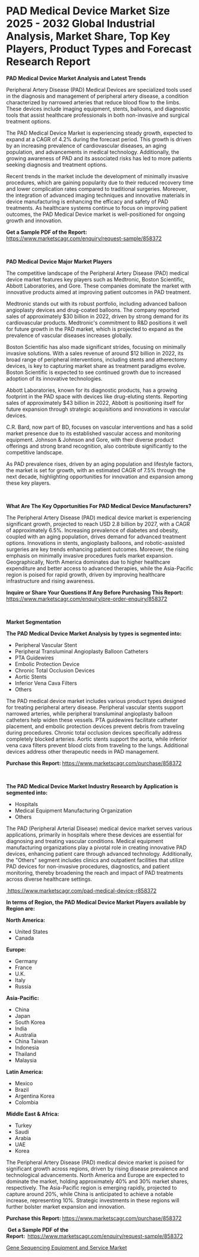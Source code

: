 <p><h1>PAD Medical Device Market Size 2025 - 2032 Global Industrial Analysis, Market Share, Top Key Players, Product Types and Forecast Research Report</h1></p><p><strong>PAD Medical Device Market Analysis and Latest Trends</strong></p>
<p><p>Peripheral Artery Disease (PAD) Medical Devices are specialized tools used in the diagnosis and management of peripheral artery disease, a condition characterized by narrowed arteries that reduce blood flow to the limbs. These devices include imaging equipment, stents, balloons, and diagnostic tools that assist healthcare professionals in both non-invasive and surgical treatment options.</p><p>The PAD Medical Device Market is experiencing steady growth, expected to expand at a CAGR of 4.2% during the forecast period. This growth is driven by an increasing prevalence of cardiovascular diseases, an aging population, and advancements in medical technology. Additionally, the growing awareness of PAD and its associated risks has led to more patients seeking diagnosis and treatment options.</p><p>Recent trends in the market include the development of minimally invasive procedures, which are gaining popularity due to their reduced recovery time and lower complication rates compared to traditional surgeries. Moreover, the integration of advanced imaging techniques and innovative materials in device manufacturing is enhancing the efficacy and safety of PAD treatments. As healthcare systems continue to focus on improving patient outcomes, the PAD Medical Device market is well-positioned for ongoing growth and innovation.</p></p>
<p><strong>Get a Sample PDF of the Report:&nbsp;</strong> <a href="https://www.marketscagr.com/enquiry/request-sample/858372?utm_campaign=2866&utm_medium=2&utm_source=Github&utm_content=ia&utm_term=03032025&utm_id=pad-medical-device">https://www.marketscagr.com/enquiry/request-sample/858372</a></p>
<p>&nbsp;</p>
<p><strong>PAD Medical Device Major Market Players</strong></p>
<p><p>The competitive landscape of the Peripheral Artery Disease (PAD) medical device market features key players such as Medtronic, Boston Scientific, Abbott Laboratories, and Gore. These companies dominate the market with innovative products aimed at improving patient outcomes in PAD treatment.</p><p>Medtronic stands out with its robust portfolio, including advanced balloon angioplasty devices and drug-coated balloons. The company reported sales of approximately $30 billion in 2022, driven by strong demand for its cardiovascular products. Medtronic's commitment to R&D positions it well for future growth in the PAD market, which is projected to expand as the prevalence of vascular diseases increases globally.</p><p>Boston Scientific has also made significant strides, focusing on minimally invasive solutions. With a sales revenue of around $12 billion in 2022, its broad range of peripheral interventions, including stents and atherectomy devices, is key to capturing market share as treatment paradigms evolve. Boston Scientific is expected to see continued growth due to increased adoption of its innovative technologies.</p><p>Abbott Laboratories, known for its diagnostic products, has a growing footprint in the PAD space with devices like drug-eluting stents. Reporting sales of approximately $43 billion in 2022, Abbott is positioning itself for future expansion through strategic acquisitions and innovations in vascular devices.</p><p>C.R. Bard, now part of BD, focuses on vascular interventions and has a solid market presence due to its established vascular access and monitoring equipment. Johnson & Johnson and Gore, with their diverse product offerings and strong brand recognition, also contribute significantly to the competitive landscape.</p><p>As PAD prevalence rises, driven by an aging population and lifestyle factors, the market is set for growth, with an estimated CAGR of 7.5% through the next decade, highlighting opportunities for innovation and expansion among these key players.</p></p>
<p>&nbsp;</p>
<p><strong>What Are The Key Opportunities For PAD Medical Device Manufacturers?</strong></p>
<p><p>The Peripheral Artery Disease (PAD) medical device market is experiencing significant growth, projected to reach USD 2.8 billion by 2027, with a CAGR of approximately 6.5%. Increasing prevalence of diabetes and obesity, coupled with an aging population, drives demand for advanced treatment options. Innovations in stents, angioplasty balloons, and robotic-assisted surgeries are key trends enhancing patient outcomes. Moreover, the rising emphasis on minimally invasive procedures fuels market expansion. Geographically, North America dominates due to higher healthcare expenditure and better access to advanced therapies, while the Asia-Pacific region is poised for rapid growth, driven by improving healthcare infrastructure and rising awareness.</p></p>
<p><strong>Inquire or Share Your Questions If Any Before Purchasing This Report:</strong> <a href="https://www.marketscagr.com/enquiry/pre-order-enquiry/858372?utm_campaign=2866&utm_medium=2&utm_source=Github&utm_content=ia&utm_term=03032025&utm_id=pad-medical-device">https://www.marketscagr.com/enquiry/pre-order-enquiry/858372</a></p>
<p>&nbsp;</p>
<p><strong>Market Segmentation</strong></p>
<p><strong>The PAD Medical Device Market Analysis by types is segmented into:</strong></p>
<p><ul><li>Peripheral Vascular Stent</li><li>Peripheral Transluminal Angioplasty Balloon Catheters</li><li>PTA Guidewires</li><li>Embolic Protection Device</li><li>Chronic Total Occlusion Devices</li><li>Aortic Stents</li><li>Inferior Vena Cava Filters</li><li>Others</li></ul></p>
<p><p>The PAD medical device market includes various product types designed for treating peripheral artery disease. Peripheral vascular stents support narrowed arteries, while peripheral transluminal angioplasty balloon catheters help widen these vessels. PTA guidewires facilitate catheter placement, and embolic protection devices prevent debris from traveling during procedures. Chronic total occlusion devices specifically address completely blocked arteries. Aortic stents support the aorta, while inferior vena cava filters prevent blood clots from traveling to the lungs. Additional devices address other therapeutic needs in PAD management.</p></p>
<p><strong>Purchase this Report:&nbsp;</strong><a href="https://www.marketscagr.com/purchase/858372?utm_campaign=2866&utm_medium=2&utm_source=Github&utm_content=ia&utm_term=03032025&utm_id=pad-medical-device">https://www.marketscagr.com/purchase/858372</a></p>
<p>&nbsp;</p>
<p><strong>The PAD Medical Device Market Industry Research by Application is segmented into:</strong></p>
<p><ul><li>Hospitals</li><li>Medical Equipment Manufacturing Organization</li><li>Others</li></ul></p>
<p><p>The PAD (Peripheral Arterial Disease) medical device market serves various applications, primarily in hospitals where these devices are essential for diagnosing and treating vascular conditions. Medical equipment manufacturing organizations play a pivotal role in creating innovative PAD devices, enhancing patient care through advanced technology. Additionally, the "Others" segment includes clinics and outpatient facilities that utilize PAD devices for non-invasive procedures, diagnostics, and patient monitoring, thereby broadening the reach and impact of PAD treatments across diverse healthcare settings.</p></p>
<p><a href="https://www.marketscagr.com/pad-medical-device-r858372?utm_campaign=2866&utm_medium=2&utm_source=Github&utm_content=ia&utm_term=03032025&utm_id=pad-medical-device">&nbsp;https://www.marketscagr.com/pad-medical-device-r858372</a></p>
<p><strong>In terms of Region, the PAD Medical Device Market Players available by Region are:</strong></p>
<p>
    <p> <strong> North America: </strong>
        <ul>
            <li>United States</li>
            <li>Canada</li>
        </ul>
        </p> 
    <p> <strong> Europe: </strong>
        <ul>
            <li>Germany</li>
            <li>France</li>
            <li>U.K.</li>
            <li>Italy</li>
            <li>Russia</li>
        </ul>
        </p> 
    <p> <strong> Asia-Pacific: </strong>
        <ul>
            <li>China</li>
            <li>Japan</li>
            <li>South Korea</li>
            <li>India</li>
            <li>Australia</li>
            <li>China Taiwan</li>
            <li>Indonesia</li>
            <li>Thailand</li>
            <li>Malaysia</li>
        </ul>
        </p> 
    <p> <strong> Latin America: </strong>
        <ul>
            <li>Mexico</li>
            <li>Brazil</li>
            <li>Argentina Korea</li>
            <li>Colombia</li>
        </ul>
        </p> 
    <p> <strong> Middle East & Africa: </strong>
        <ul>
            <li>Turkey</li>
            <li>Saudi</li>
            <li>Arabia</li>
            <li>UAE</li>
            <li>Korea</li>
        </ul>
    </p>
    </p>
<p><p>The Peripheral Artery Disease (PAD) medical device market is poised for significant growth across regions, driven by rising disease prevalence and technological advancements. North America and Europe are expected to dominate the market, holding approximately 40% and 30% market shares, respectively. The Asia-Pacific region is emerging rapidly, projected to capture around 20%, while China is anticipated to achieve a notable increase, representing 10%. Strategic investments in these regions will further bolster market expansion and innovation.</p></p>
<p><strong>Purchase this Report: </strong><a href="https://www.marketscagr.com/purchase/858372?utm_campaign=2866&utm_medium=2&utm_source=Github&utm_content=ia&utm_term=03032025&utm_id=pad-medical-device">https://www.marketscagr.com/purchase/858372</a></p>
<p>&nbsp;<strong>Get a Sample PDF of the Report:&nbsp;&nbsp;</strong><a href="https://www.marketscagr.com/enquiry/request-sample/858372?utm_campaign=2866&utm_medium=2&utm_source=Github&utm_content=ia&utm_term=03032025&utm_id=pad-medical-device">https://www.marketscagr.com/enquiry/request-sample/858372</a></p>
<p><strong></strong></p>
<p><p><a href="https://github.com/provorikovar/Market-Research-Report-List-7/blob/main/gene-sequencing-equipment-and-service-market.md?utm_campaign=2866&utm_medium=2&utm_source=Github&utm_content=ia&utm_term=03032025&utm_id=pad-medical-device">Gene Sequencing Equipment and Service Market</a></p></p>
